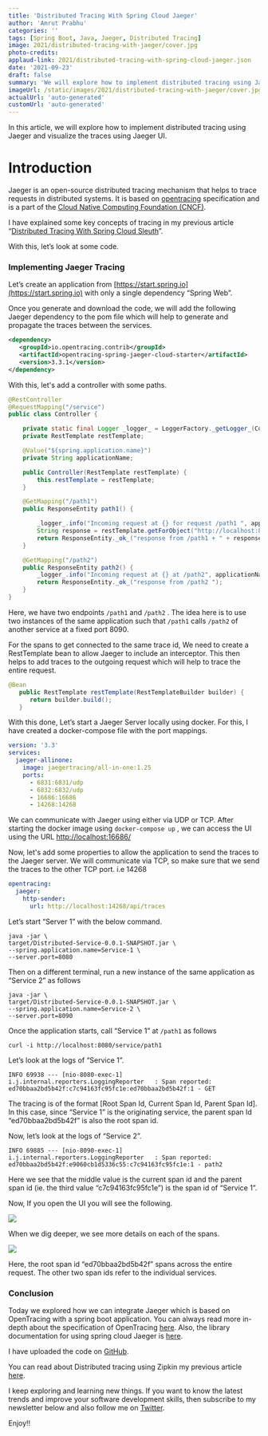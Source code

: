 ```yaml
---
title: 'Distributed Tracing With Spring Cloud Jaeger'
author: 'Amrut Prabhu'
categories: ''
tags: [Spring Boot, Java, Jaeger, Distributed Tracing]
image: 2021/distributed-tracing-with-jaeger/cover.jpg
photo-credits:
applaud-link: 2021/distributed-tracing-with-spring-cloud-jaeger.json
date: '2021-09-23'
draft: false
summary: 'We will explore how to implement distributed tracing using Jaeger and visualize the traces using Jaeger UI'
imageUrl: /static/images/2021/distributed-tracing-with-jaeger/cover.jpg
actualUrl: 'auto-generated'
customUrl: 'auto-generated'
---
```


In this article, we will explore how to implement distributed tracing using Jaeger and visualize the traces using Jaeger UI.

# Introduction

Jaeger is an open-source distributed tracing mechanism that helps to trace requests in distributed systems. It is based on [opentracing](https://opentracing.io/) specification and is a part of the [Cloud Native Computing Foundation (CNCF)](https://www.cncf.io/).

I have explained some key concepts of tracing in my previous article “[Distributed Tracing With Spring Cloud Sleuth](https://refactorfirst.com/distributed-tracing-with-spring-cloud-sleuth.html)”.

With this, let’s look at some code.

### Implementing Jaeger Tracing

Let’s create an application from [https://start.spring.io](https://start.spring.io) with only a single dependency “Spring Web”.

Once you generate and download the code, we will add the following Jaeger dependency to the pom file which will help to generate and propagate the traces between the services.

```xml
<dependency>
   <groupId>io.opentracing.contrib</groupId>
   <artifactId>opentracing-spring-jaeger-cloud-starter</artifactId>
   <version>3.3.1</version>
</dependency>
```

With this, let's add a controller with some paths.

```java
@RestController
@RequestMapping("/service")
public class Controller {

    private static final Logger _logger_ = LoggerFactory._getLogger_(Controller.class);
    private RestTemplate restTemplate;

    @Value("${spring.application.name}")
    private String applicationName;

    public Controller(RestTemplate restTemplate) {
        this.restTemplate = restTemplate;
    }

    @GetMapping("/path1")
    public ResponseEntity path1() {

        _logger_.info("Incoming request at {} for request /path1 ", applicationName);
        String response = restTemplate.getForObject("http://localhost:8090/service/path2", String.class);
        return ResponseEntity._ok_("response from /path1 + " + response);
    }

    @GetMapping("/path2")
    public ResponseEntity path2() {
        _logger_.info("Incoming request at {} at /path2", applicationName);
        return ResponseEntity._ok_("response from /path2 ");
    }
}
```

Here, we have two endpoints `/path1` and `/path2` . The idea here is to use two instances of the same application such that `/path1` calls `/path2` of another service at a fixed port 8090.

For the spans to get connected to the same trace id, We need to create a RestTemplate bean to allow Jaeger to include an interceptor. This then helps to add traces to the outgoing request which will help to trace the entire request.

```java
@Bean
   public RestTemplate restTemplate(RestTemplateBuilder builder) {
      return builder.build();
   }
```

With this done, Let’s start a Jaeger Server locally using docker. For this, I have created a docker-compose file with the port mappings.

```yaml
version: '3.3'
services:
  jaeger-allinone:
    image: jaegertracing/all-in-one:1.25
    ports:
      - 6831:6831/udp
      - 6832:6832/udp
      - 16686:16686
      - 14268:14268
```

We can communicate with Jaeger using either via UDP or TCP. After starting the docker image using `docker-compose up` , we can access the UI using the URL [http://localhost:16686/](http://localhost:16686/)

Now, let's add some properties to allow the application to send the traces to the Jaeger server. We will communicate via TCP, so make sure that we send the traces to the other TCP port. i.e 14268

```yaml
opentracing:
  jaeger:
    http-sender:
      url: http://localhost:14268/api/traces
```

Let’s start “Server 1” with the below command.

```shell
java -jar \
target/Distributed-Service-0.0.1-SNAPSHOT.jar \
--spring.application.name=Service-1 \
--server.port=8080
```

Then on a different terminal, run a new instance of the same application as “Service 2” as follows

```shell
java -jar \
target/Distributed-Service-0.0.1-SNAPSHOT.jar \
--spring.application.name=Service-2 \
--server.port=8090
```

Once the application starts, call “Service 1” at `/path1` as follows

```shell
curl -i http://localhost:8080/service/path1
```

Let’s look at the logs of “Service 1”.

```shell
INFO 69938 --- [nio-8080-exec-1] i.j.internal.reporters.LoggingReporter   : Span reported: ed70bbaa2bd5b42f:c7c94163fc95fc1e:ed70bbaa2bd5b42f:1 - GET
```

The tracing is of the format [Root Span Id, Current Span Id, Parent Span Id]. In this case, since “Service 1” is the originating service, the parent span Id “ed70bbaa2bd5b42f” is also the root span id.

Now, let’s look at the logs of “Service 2”.

```shell
INFO 69885 --- [nio-8090-exec-1] i.j.internal.reporters.LoggingReporter   : Span reported: ed70bbaa2bd5b42f:e9060cb1d5336c55:c7c94163fc95fc1e:1 - path2
```

Here we see that the middle value is the current span id and the parent span id (ie. the third value “c7c94163fc95fc1e”) is the span id of “Service 1”.

Now, If you open the UI you will see the following.

![](https://cdn-images-1.medium.com/max/788/1*JSGBW85GggHAMNLdjKP8ug.png)

When we dig deeper, we see more details on each of the spans.

![](https://cdn-images-1.medium.com/max/788/1*9FaCYTl_nm605xcjguwWbQ.png)

Here, the root span id “ed70bbaa2bd5b42f” spans across the entire request. The other two span ids refer to the individual services.

### Conclusion

Today we explored how we can integrate Jaeger which is based on OpenTracing with a spring boot application. You can always read more in-depth about the specification of OpenTracing [here](https://github.com/opentracing/specification/blob/master/specification.md). Also, the library documentation for using spring cloud Jaeger is [here](https://github.com/opentracing-contrib/java-spring-jaeger).

I have uploaded the code on [GitHub](https://github.com/amrutprabhu/distributed-tracing-with-spring-boot/tree/main/distributed-tracing-spring-cloud-jaeger).

You can read about Distributed tracing using Zipkin my previous article [here](https://refactorfirst.com/distributed-tracing-with-spring-cloud-sleuth.html).

I keep exploring and learning new things. If you want to know the latest trends and improve your software development skills, then subscribe to my newsletter below and also follow me on [Twitter](https://twitter.com/amrutprabhu42).

Enjoy!!
